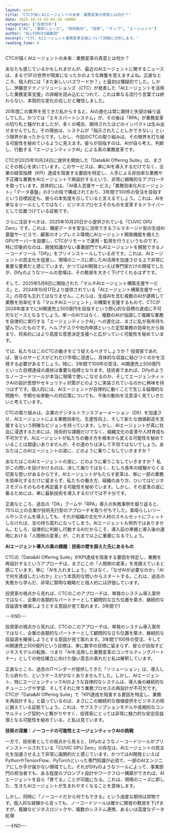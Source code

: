 ```yaml
---
layout: post
title: "CTCが描くAIエージェントの未来：業務変革の真意とは何か？"
date: 2025-10-24 02:04:34 +0000
categories: ["投資分析"]
tags: ["AI", "最新ニュース", "技術動向", "投資", "チップ", "エージェント"]
author: "ALLFORCES編集部"
excerpt: "CTC、AIエージェント業務変革支援について詳細に分析します。"
reading_time: 8
---
```


CTCが描くAIエージェントの未来：業務変革の真意とは何か？

あなたも感じているかもしれませんが、最近のAIエージェントに関するニュースは、まるでSFの世界が現実になったかのような興奮を覚えますよね。正直なところ、個人的には「また新しいバズワードか？」と最初は懐疑的でした。しかし、伊藤忠テクノソリューションズ（CTC）が発表した「AIエージェントを活用した業務変革支援」の詳細を読み込むにつれて、これは単なる流行り言葉では終わらない、本質的な変化の兆しだと確信しました。

20年間この業界を見てきた私からすると、AIの進化は常に期待と失望の繰り返しでした。かつては「エキスパートシステム」が、その後は「RPA」が業務変革の切り札と騒がれましたが、多くの場合、期待されたほどのインパクトは生み出せませんでした。その理由は、システムが「指示されたことしかできない」という限界があったからです。しかし、今回のCTCの取り組みは、その限界を打ち破る可能性を秘めているように見えます。彼らが目指すのは、AIが自ら考え、判断し、行動する「エージェンティックAI」による真の業務変革です。

CTCが2025年10月24日に提供を開始した「Data&AI Offering Suite」は、まさにその核心を突いています。このサービスは、単にAIを導入するだけでなく、企業の経営指標（KPI）達成を阻害する要因を特定し、人手による非効率な業務や不正確な業務をAIエージェントで再設計するという、非常に戦略的なアプローチを取っています。具体的には、「AI導入支援サービス」「業務効率化AIエージェント」「データ基盤」の3つの柱で構成されており、3年間で100件の受注を目指すという目標設定も、彼らの本気度を示していると言えるでしょう。これは、AIを単なるツールとしてではなく、ビジネスプロセスそのものを変革するドライバーとして位置づけている証拠です。

さらに注目すべきは、2025年10月20日から提供されている「CUVIC GPU Zero」です。これは、機密データを安全に活用できるフルマネージド型の生成AI基盤サービスで、顧客のオンプレミス環境にAIエージェント開発機能を備えたGPUサーバーを設置し、CTCがリモートで運用・監視を行うというものです。特に印象的なのは、開発知識がない事業部門でもAIエージェントを開発できるノーコードツール「Dify」をプリインストールしている点です。これは、AIエージェントの民主化を促進し、現場のニーズに即したAI活用を加速させる上で非常に重要な要素だと感じています。かつてはAI開発といえば専門家だけの領域でしたが、Difyのようなツールの登場は、その敷居を大きく下げてくれるはずです。

そして、2025年5月8日に開始された「マルチAIエージェント構築支援サービス」と、2024年10月17日より提供されている「AIエージェント構築支援サービス」の存在も忘れてはなりません。これらは、生成AIを含む複数のAIが連携して業務を効率化する「マルチAIエージェント」の構築を支援するもので、CTCが2026年度までにAI関連売上500億円を目指すという野心的な目標の達成に不可欠なピースとなるでしょう。単一のAIではなく、複数のAIが協調して複雑な業務を自律的に実行する「エージェンティックAI」への進化は、まさに私が長年待ち望んでいたものです。ヘルプデスクや社内申請といった定型業務の効率化から始まり、将来的にはより高度な意思決定支援へと広がっていく可能性を秘めています。

では、私たちはこのCTCの動きをどう捉えるべきでしょうか？ 投資家であれば、彼らのサービスがどれだけ市場に浸透し、具体的な収益に結びつくのかを注視する必要があるでしょう。特に、3年間で100件の受注、AI関連売上500億円といった目標達成の進捗は重要な指標となります。技術者であれば、Difyのようなノーコードツールが本当に現場で使いこなせるのか、そしてエージェンティックAIの設計思想やセキュリティ対策がどのように実装されているのかに興味を持つはずです。個人的には、AIエージェントが自律的に動くことで生じる倫理的な問題や、予期せぬ挙動への対応策についても、今後の動向を注意深く見ていきたいと考えています。

CTCの取り組みは、企業のデジタルトランスフォーメーション（DX）を加速させ、AIエージェントによる業務効率化、生産性向上、そして新たな価値創造を支援するという明確なビジョンを持っています。しかし、AIエージェントが真に社会に浸透するためには、技術的な課題だけでなく、組織文化の変革や人材育成も不可欠です。AIエージェントが私たちの働き方を根本から変える可能性を秘めていることは間違いありませんが、その道のりは決して平坦ではないでしょう。あなたはこのAIエージェントの波に、どのように乗りこなしていきますか？

あなたはこのAIエージェントの波に、どのように乗りこなしていきますか？ 私がこの問いを投げかけるのは、決して煽りではなく、むしろ長年の経験からくる切実な思いがあるからです。AIエージェントがもたらす変革は、単に一部の業務を効率化するだけに留まらず、私たちの働き方、組織のあり方、ひいてはビジネスモデルそのものを再定義する可能性を秘めています。しかし、その変革の波に乗るためには、単に最新技術を導入するだけでは不十分です。

正直なところ、過去の「DX」ブームや「RPA」導入の失敗事例を振り返ると、75%以上の企業が技術先行型のアプローチを取りがちでした。素晴らしいツールやシステムを導入しても、それが組織の文化や人材のスキルセットにフィットしなければ、宝の持ち腐れになってしまう。AIエージェントも例外ではありません。むしろ、自律的に判断し行動するAIだからこそ、導入前の準備と導入後の運用における「人間側の変革」が、これまで以上に重要になるでしょう。

**AIエージェント導入の真の課題：技術の壁を超えた先にあるもの**

CTCの「Data&AI Offering Suite」がKPI達成を阻害する要因を特定し、業務を再設計するというアプローチは、まさにこの「人間側の変革」を見据えていると感じています。単に「AIを入れましょう」ではなく、「なぜAIが必要なのか」「AIで何を達成したいのか」という本質的な問いからスタートする。これは、過去の失敗から学んだ、非常に賢明な戦略だと個人的には評価しています。

投資家の視点から見れば、CTCのこのアプローチは、単発のシステム導入案件ではなく、企業の長期的なパートナーとして顧問的な立ち位置を築き、継続的な収益源を確保しようとする意図が見て取れます。3年間で1

---END---

投資家の視点から見れば、CTCのこのアプローチは、単発のシステム導入案件ではなく、企業の長期的なパートナーとして顧問的な立ち位置を築き、継続的な収益源を確保しようとする意図が見て取れます。3年間で100件の受注、そしてAI関連売上500億円という目標は、単に数字の目標に留まらず、彼らが目指すビジネスモデルの転換、つまり「AIを活用した業務変革のコンサルティングパートナー」としての地位確立に向けた強い意志の表れだと私は解釈しています。

正直なところ、過去のITベンダーが提供してきた「ソリューション」は、導入したら終わり、というケースが少なくありませんでした。しかし、AIエージェント、特にエージェンティックAIのような自律的なシステムは、導入後の継続的なチューニングや学習、そしてそれに伴う業務プロセスの再設計が不可欠です。CTCが「Data&AI Offering Suite」で「KPI達成を阻害する要因を特定し、業務を再設計する」と謳っているのは、まさにこの継続的な価値提供をビジネスの核に据えている証拠でしょう。これは、サブスクリプションモデルや長期的なコンサルティング契約へと繋がりやすく、投資家にとっては非常に魅力的な安定収益源となる可能性を秘めている、と私は見ています。

**技術の深層：ノーコードの可能性とエージェンティックAIの挑戦**

一方で、技術者としての視点から見ると、Difyのようなノーコードツールがプリインストールされている「CUVIC GPU Zero」の存在は、AIエージェントの民主化を加速させる上で非常に画期的だと感じています。かつてはAI開発といえばPythonやTensorFlow、PyTorchといった専門知識が必須で、一部のAIエンジニアにしか手が届かない領域でした。それがDifyのようなツールによって、事業部門の担当者でも、ある程度のプロンプト設計やワークフロー構築ができれば、AIエージェントを自ら「育てる」ことが可能になる。これは、現場のニーズに即した、生きたAIエージェントが生まれやすくなることを意味します。

しかし、同時に「ノーコードだから何でもできる」という過度な期待は禁物です。個人的な経験から言っても、ノーコードツールは確かに開発の敷居を下げますが、複雑なビジネスロジックや、複数のシステム連携、あるいは高度なデータ処理

---END---